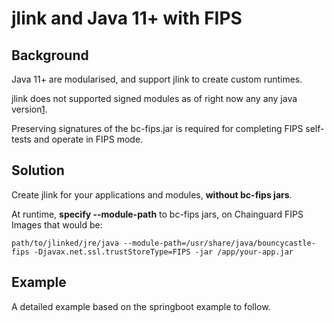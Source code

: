 # jlink and Java 11+ with FIPS

## Background

Java 11+ are modularised, and support jlink to create custom runtimes.

jlink does not supported signed modules as of right now any any java
version[1](https://github.com/bcgit/bc-java/issues/1537#issuecomment-1837818587).

Preserving signatures of the bc-fips.jar is required for completing
FIPS self-tests and operate in FIPS mode.

## Solution

Create jlink for your applications and modules, **without bc-fips jars**.

At runtime, **specify --module-path** to bc-fips jars, on Chainguard FIPS Images that would be:

```
path/to/jlinked/jre/java --module-path=/usr/share/java/bouncycastle-fips -Djavax.net.ssl.trustStoreType=FIPS -jar /app/your-app.jar
```

## Example

A detailed example based on the springboot example to follow.
